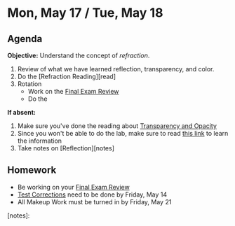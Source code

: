 Mon, May 17 / Tue, May 18
==================  
  
Agenda  
---------  
**Objective:** Understand the concept of *refraction*.
 
 1. Review of what we have learned reflection, transparency, and color.
 2. Do the [Refraction Reading][read]
 3. Rotation
	 - Work on the [Final Exam Review][rev]
	 - Do the 
  
**If absent:** 

1. Make sure you've done the reading about [Transparency and Opacity][reading]
2. Since you won't be able to do the lab, make sure to read [this link](https://www.physicsclassroom.com/class/refln/Lesson-1/The-Law-of-Reflection) to learn the information
3. Take notes on [Reflection][notes]
  
Homework   
-------------  
- Be working on your [Final Exam Review][rev]
- [Test Corrections][correct] need to be done by Friday, May 14
- All Makeup Work must be turned in by Friday, May 21

[rev]: https://avon.schoology.com/course/2624603689/materials?f=450604587
[correct]: https://avon.schoology.com/course/2624603689/materials?f=384894111
[reading]: https://avon.schoology.com/course/2624603689/materials/gp/4948285864
[notes]: 
<!--stackedit_data:
eyJoaXN0b3J5IjpbNzk2MzE4NjUyLDQzNTUyMTE0NiwxNDMzMD
Y3MDY5LC0xNDUxNDE2MjEwLC02MjczODg5ODEsLTE1MDk5Mjgx
NTYsNjEwOTk0ODcsMTU0ODQ0Njg0NywxOTY5MjU4MTAsLTEzMT
Q3NzY3MDEsMTE5Mjc1MDE5NCw4MzM0OTU1NSwtMzc5NzcxMjAx
LDI0ODc3ODU3NywxNDUyOTIzNjA0LC03NjkzMTM5NzUsLTM2Nz
gzMTU0OSw0NjEwMDcyODgsLTIwMjY4ODU4MzMsLTQ4MzAwNTEw
NV19
-->